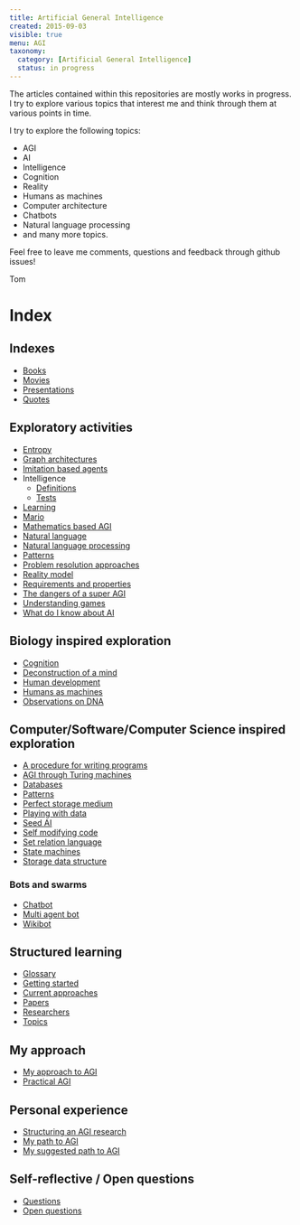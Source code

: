 ```yaml
---
title: Artificial General Intelligence
created: 2015-09-03
visible: true
menu: AGI
taxonomy:
  category: [Artificial General Intelligence]
  status: in progress
---
```


The articles contained within this repositories are mostly works in progress. I try to explore various topics that interest me and think through them at various points in time.

I try to explore the following topics:

* AGI
* AI
* Intelligence
* Cognition
* Reality
* Humans as machines
* Computer architecture
* Chatbots
* Natural language processing
* and many more topics.

Feel free to leave me comments, questions and feedback through github issues!

Tom

# Index

## Indexes

* [Books](books)
* [Movies](movies)
* [Presentations](presentations)
* [Quotes](quotes)

## Exploratory activities

* [Entropy](entropy)
* [Graph architectures](graph-architectures)
* [Imitation based agents](imitation-based-agents)
* Intelligence
	* [Definitions](intelligence/definitions)
	* [Tests](intelligence/tests)
* [Learning](learning)
* [Mario](mario)
* [Mathematics based AGI](mathematics-based-agi)
* [Natural language](natural-language)
* [Natural language processing](natural-language-processing)
* [Patterns](patterns)
* [Problem resolution approaches](problem-resolution-approaches)
* [Reality model](reality-model)
* [Requirements and properties](requirements-and-properties)
* [The dangers of a super AGI](the-dangers-of-a-super-agi)
* [Understanding games](understanding-games)
* [What do I know about AI](what-do-i-know-about-ai)

## Biology inspired exploration

* [Cognition](cognition)
* [Deconstruction of a mind](deconstruction-of-a-mind)
* [Human development](human-development)
* [Humans as machines](humans-as-machines)
* [Observations on DNA](observations-on-dna)

## Computer/Software/Computer Science inspired exploration

* [A procedure for writing programs](a-procedure-for-writing-programs)
* [AGI through Turing machines](agi-through-turing-machines)
* [Databases](databases)
* [Patterns](patterns)
* [Perfect storage medium](perfect-storage-medium)
* [Playing with data](playing-with-data)
* [Seed AI](seed-ai)
* [Self modifying code](self-modifying-code)
* [Set relation language](set-relation-language)
* [State machines](state-machines)
* [Storage data structure](storage-data-structure)

### Bots and swarms

* [Chatbot](chatbot)
* [Multi agent bot](multi-agent-bot)
* [Wikibot](wikibot)

## Structured learning

* [Glossary](glossary)
* [Getting started](getting-started)
* [Current approaches](current-approaches)
* [Papers](papers)
* [Researchers](researchers)
* [Topics](topics)

## My approach

* [My approach to AGI](my-approach-to-agi)
* [Practical AGI](practical-agi)

## Personal experience

* [Structuring an AGI research](structuring-an-agi-research)
* [My path to AGI](my-path-to-agi)
* [My suggested path to AGI](my-suggested-path-to-agi)

## Self-reflective / Open questions

* [Questions](questions)
* [Open questions](open-questions)